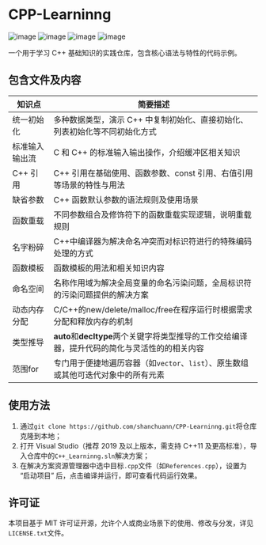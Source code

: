 # CPP-Learninng

![image](https://img.shields.io/badge/level-beginner-cyan.svg) ![image](https://img.shields.io/badge/language-C++-blue.svg) ![image](https://img.shields.io/badge/license-MIT-green.svg) ![image](https://img.shields.io/badge/environment-Visual%20Studio-orange.svg)

一个用于学习 C++ 基础知识的实践仓库，包含核心语法与特性的代码示例。

## 包含文件及内容

| 知识点         | 简要描述                                                     |
| -------------- | ------------------------------------------------------------ |
| 统一初始化     | 多种数据类型，演示 C++ 中复制初始化、直接初始化、列表初始化等不同初始化方式 |
| 标准输入输出流 | C 和 C++ 的标准输入输出操作，介绍缓冲区相关知识              |
| C++ 引用       | C++ 引用在基础使用、函数参数、const 引用、右值引用等场景的特性与用法 |
| 缺省参数       | C++ 函数默认参数的语法规则及使用场景                         |
| 函数重载       | 不同参数组合及修饰符下的函数重载实现逻辑，说明重载规则       |
| 名字粉碎       | C++中编译器为解决命名冲突而对标识符进行的特殊编码处理的方式  |
| 函数模板       | 函数模板的用法和相关知识内容                                 |
| 命名空间       | 名称作用域为解决全局变量的命名污染问题，全局标识符的污染问题提供的解决方案 |
| 动态内存分配   | C/C++的new/delete/malloc/free在程序运行时根据需求分配和释放内存的机制 |
| 类型推导       | **auto**和**decltype**两个关键字将类型推导的工作交给编译器，提升代码的简化与灵活性的的相关内容 |
| 范围for        | 专门用于便捷地遍历容器（如`vector`、`list`）、原生数组或其他可迭代对象中的所有元素 |

## 使用方法

1. 通过`git clone https://github.com/shanchuann/CPP-Learninng.git`将仓库克隆到本地；
2. 打开 Visual Studio（推荐 2019 及以上版本，需支持 C++11 及更高标准），导入仓库中的`C++_Learninng.sln`解决方案；
3. 在解决方案资源管理器中选中目标`.cpp`文件（如`References.cpp`），设置为 “启动项目” 后，点击编译并运行，即可查看代码运行效果。

## 许可证

本项目基于 MIT 许可证开源，允许个人或商业场景下的使用、修改与分发，详见`LICENSE.txt`文件。
